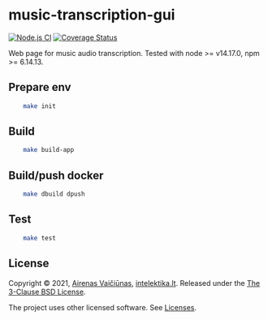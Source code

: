 # music-transcription-gui

[![Node.js CI](https://github.com/airenas/music-transcription-gui/actions/workflows/node.js.yml/badge.svg)](https://github.com/airenas/music-transcription-gui/actions/workflows/node.js.yml) [![Coverage Status](https://coveralls.io/repos/github/airenas/music-transcription-gui/badge.svg)](https://coveralls.io/github/airenas/music-transcription-gui)

Web page for music audio transcription. Tested with node >= v14.17.0, npm >= 6.14.13.

## Prepare env

```bash
    make init
```

## Build

```bash
    make build-app
```

## Build/push docker

```bash
    make dbuild dpush
```

## Test

```bash
    make test
```

## License

Copyright © 2021, [Airenas Vaičiūnas](https://github.com/airenas), [intelektika.lt](http://intelektika.lt).
Released under the [The 3-Clause BSD License](LICENSE).

The project uses other licensed software. See [Licenses](Licenses/).
